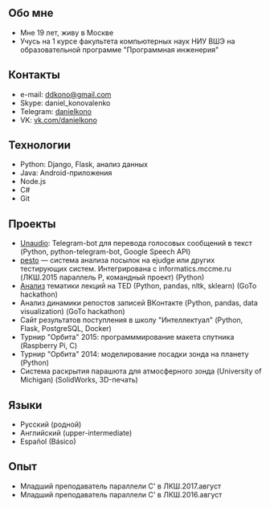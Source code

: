 ## Обо мне
*   Мне 19 лет, живу в Москве
*   Учусь на 1 курсе факультета компьютерных наук НИУ ВШЭ на образовательной программе "Программная инженерия"

## Контакты 
*   e-mail: [ddkono@gmail.com](mailto:ddkono@gmail.com)
*   Skype: daniel_konovalenko
*   Telegram: [danielkono](https://telegram.me/danielkono)
*   VK: [vk.com/danielkono](https://vk.com/danielkono)

## Технологии

*   Python: Django, Flask, анализ данных
*   Java: Android-приложения
*   Node.js
*   С#
*   Git

## Проекты
*   [Unaudio](https://t.me/unaudio): Telegram-bot для перевода голосовых сообщений в текст (Python, python-telegram-bot, Google Speech API)
*   [pesto](https://github.com/parallel-p/pesto) — система анализа посылок на ejudge или других тестирующих систем. Интегрирована с informatics.mccme.ru (ЛКШ.2015 параллель P, командный проект) (Python)
*   [Анализ](https://docs.google.com/document/d/11sVcWf9Mby_w1H2k3xjQKFxv0qG48uPTR71Ko0C1IkQ/edit?usp=sharing) тематики лекций на TED (Python, pandas, nltk, sklearn) (GoTo hackathon)
*   Анализ динамики репостов записей ВКонтакте (Python, pandas, data visualization) (GoTo hackathon)
*   Сайт результатов поступления в школу "Интеллектуал" (Python, Flask, PostgreSQL, Docker)
*   Турнир "Орбита" 2015: программмирование макета спутника (Raspberry Pi, C)
*   Турнир "Орбита" 2014: моделирование посадки зонда на планету (Python)
*   Система раскрытия парашюта для атмосферного зонда (University of Michigan) (SolidWorks, 3D-печать)


## Языки

*   Русский (родной)
*   Английский (upper-intermediate)
*   Español (Básico)

## Опыт
*   Младший преподаватель параллели C' в ЛКШ.2017.август
*   Младший преподаватель параллели C' в ЛКШ.2016.август

